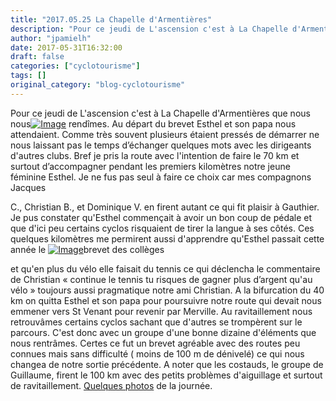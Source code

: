 ```yaml
---
title: "2017.05.25 La Chapelle d'Armentières"
description: "Pour ce jeudi de L'ascension c'est à La Chapelle d'Armentières que nous nous[ rendîmes. Au départ du brevet Esthel et son papa nous attendaient. Comme très souvent plusieurs étaient pressés de démarrer ne nous laissant pas le temps d’échanger quelques mots avec les dirigeants d'autres clubs. Bref je pris la route avec l'intention de faire le 70 km et surtout d’accompagner pendant les premiers kilomètres notre jeune féminine Esthel. Je ne fus pas seul à faire ce choix car mes compagnons Jacques"
author: "jpamielh"
date: 2017-05-31T16:32:00
draft: false
categories: ["cyclotourisme"]
tags: []
original_category: "blog-cyclotourisme"
---
```


Pour ce jeudi de L'ascension c'est &agrave; La Chapelle d'Armenti&egrave;res que nous nous[![Image](https://lh3.googleusercontent.com/k2sY1ajlpw9TvgdQIG4vBKGrWy9MNRloM2GSdcFvPQsGxn8DlmjuSxCG-aqJspdGly9eSYPSSRQmOzYfI5-DtOYugeviYNyTTr9Jjatyy3BlWUxC3fKfKFsk6h9pXd8A6L400JkSD8WMLNo1koGxo8qUgFRFu3G-bq21DCOFDClCNOy1R8J_iADLEdwReuRmUvLzQ58-TDJutJoWr4tY6qS171glGseyuwFtMaidUUIICRHOIZHbYLx3G_fip0FK2R3NnYsAAq13Q5JiWMo3H0iQ0wD7f3b7j5g4dyPGvaOzho1BsSBBwihUDdCXiT_bHcfYa7entARzrzHQWlBTCqiNeUTBn6DauMK5ma99NEqRay47jEMOedCi1n4Umbxd3yV8LTosXDn9Pky_LCmU85cJMpvkUScHd44XsE588s5cdEuHgwber8BVOVjo7pX6jtlIJfq5tcduLLqWytmSiMKqbM4LE9yq7OUon0Ds_vElET-GIQW-ho-fWCjgPG56YBWgzXKOtF4ioD7q2Fghmmhn_dFvx__SczwwfUdSyWRjv911DgHZA9uMkSTKoQi6eJWz9WehmOtT7o4rOh6oyx_hcabWrlvPNo18JHPuj_xnFSmQR9gzHw=s688-no)](https://lh3.googleusercontent.com/k2sY1ajlpw9TvgdQIG4vBKGrWy9MNRloM2GSdcFvPQsGxn8DlmjuSxCG-aqJspdGly9eSYPSSRQmOzYfI5-DtOYugeviYNyTTr9Jjatyy3BlWUxC3fKfKFsk6h9pXd8A6L400JkSD8WMLNo1koGxo8qUgFRFu3G-bq21DCOFDClCNOy1R8J_iADLEdwReuRmUvLzQ58-TDJutJoWr4tY6qS171glGseyuwFtMaidUUIICRHOIZHbYLx3G_fip0FK2R3NnYsAAq13Q5JiWMo3H0iQ0wD7f3b7j5g4dyPGvaOzho1BsSBBwihUDdCXiT_bHcfYa7entARzrzHQWlBTCqiNeUTBn6DauMK5ma99NEqRay47jEMOedCi1n4Umbxd3yV8LTosXDn9Pky_LCmU85cJMpvkUScHd44XsE588s5cdEuHgwber8BVOVjo7pX6jtlIJfq5tcduLLqWytmSiMKqbM4LE9yq7OUon0Ds_vElET-GIQW-ho-fWCjgPG56YBWgzXKOtF4ioD7q2Fghmmhn_dFvx__SczwwfUdSyWRjv911DgHZA9uMkSTKoQi6eJWz9WehmOtT7o4rOh6oyx_hcabWrlvPNo18JHPuj_xnFSmQR9gzHw=s688-no) rend&icirc;mes.&nbsp;Au d&eacute;part du brevet Esthel et son papa nous attendaient. Comme tr&egrave;s souvent plusieurs &eacute;taient press&eacute;s de d&eacute;marrer ne nous laissant pas le temps&nbsp;d&rsquo;&eacute;changer quelques mots avec les dirigeants d'autres clubs. Bref je pris la route avec l'intention de faire le 70 km et surtout d&rsquo;accompagner pendant les premiers kilom&egrave;tres notre jeune f&eacute;minine Esthel. Je ne fus pas seul &agrave; faire ce choix car mes compagnons Jacques

<!--more-->

C., Christian B., et Dominique V. en firent autant ce qui fit plaisir &agrave; Gauthier. Je pus constater qu'Esthel commen&ccedil;ait &agrave; avoir un bon coup de p&eacute;dale et que d'ici peu certains cyclos risquaient de tirer la langue &agrave; ses c&ocirc;t&eacute;s. Ces quelques kilom&egrave;tres me permirent aussi d'apprendre qu'Esthel passait cette ann&eacute;e le&nbsp;[![Image](https://lh3.googleusercontent.com/sDuQlDpLMTyZZAjod_o4Pi0093np6cUZdIOmAr5y9l0-R0r-d_oAYi3jcpUb7ooROtTjy8LgWOglUX-6goVt1H2XvUNYefYZYa2oBWvPn1Jlvg-jwJVjvfu385j_yPTOdG9l_BCNKeMGq5-wTQeB8-nsg_k22y1Qfm87cpqcRRcgE2PYFpVHnraywMup52AoVhKrWeGOIQc_r1RiEVMujeRayb54k_yhAa_I6cWcLnqL_hsG0t4MFV468MJyaFyhvD7CtLdre5CGYarHB0aklP74O3ruY7E67iVFtbZmWqHhOpNwH5nChrnBhoOwPgXbap71CxGeLuLfhRaQ2HL79E-xIrifUqy2TB4aLsJN51ueFVpgSARBj9CjATbhBoyZhicmAku25mwGyjqioDu1lsZDQp6H08bRlHa1K5R2GMR5BSjPBpxwS_9cPHXQDlyKyttliT1SL2q-LR4CydLBgTIbD3JyQigYVrjR5hQOpA0bBqoVgQMlTf-dJc0E2FWTmZ8ZnHWs62VcO2TTe8o-3WmbqISndpfZRcdoIVedvc3tJvn0m6HLEVfXD4fessgksDytOotEUmANXIXhTVfJbXSLAyCe3iPanQxtFzLG-UNeYIaIwDjdLA=s688-no)](https://lh3.googleusercontent.com/sDuQlDpLMTyZZAjod_o4Pi0093np6cUZdIOmAr5y9l0-R0r-d_oAYi3jcpUb7ooROtTjy8LgWOglUX-6goVt1H2XvUNYefYZYa2oBWvPn1Jlvg-jwJVjvfu385j_yPTOdG9l_BCNKeMGq5-wTQeB8-nsg_k22y1Qfm87cpqcRRcgE2PYFpVHnraywMup52AoVhKrWeGOIQc_r1RiEVMujeRayb54k_yhAa_I6cWcLnqL_hsG0t4MFV468MJyaFyhvD7CtLdre5CGYarHB0aklP74O3ruY7E67iVFtbZmWqHhOpNwH5nChrnBhoOwPgXbap71CxGeLuLfhRaQ2HL79E-xIrifUqy2TB4aLsJN51ueFVpgSARBj9CjATbhBoyZhicmAku25mwGyjqioDu1lsZDQp6H08bRlHa1K5R2GMR5BSjPBpxwS_9cPHXQDlyKyttliT1SL2q-LR4CydLBgTIbD3JyQigYVrjR5hQOpA0bBqoVgQMlTf-dJc0E2FWTmZ8ZnHWs62VcO2TTe8o-3WmbqISndpfZRcdoIVedvc3tJvn0m6HLEVfXD4fessgksDytOotEUmANXIXhTVfJbXSLAyCe3iPanQxtFzLG-UNeYIaIwDjdLA=s688-no)brevet des coll&egrave;ges

 et qu'en plus du v&eacute;lo elle faisait du tennis ce qui d&eacute;clencha le commentaire de Christian &laquo;&nbsp;continue le tennis tu risques de gagner plus d&rsquo;argent qu'au v&eacute;lo&nbsp;&raquo; toujours aussi pragmatique notre ami Christian. A la bifurcation du 40 km on quitta Esthel et son papa pour poursuivre notre route qui devait nous emmener vers St Venant pour revenir par Merville. Au ravitaillement nous retrouv&acirc;mes certains cyclos sachant que d'autres se tromp&egrave;rent sur le parcours. C'est donc avec un groupe d'une bonne dizaine d'&eacute;l&eacute;ments que nous rentr&acirc;mes. Certes ce fut un brevet agr&eacute;able avec des routes peu connues mais sans difficult&eacute; ( moins de 100 m de d&eacute;nivel&eacute;) ce qui nous changea de notre sortie pr&eacute;c&eacute;dente. A noter que les costauds, le groupe de Guillaume, firent le 100 km avec des petits probl&egrave;mes d'aiguillage et surtout de ravitaillement.&nbsp;[Quelques photos](https://goo.gl/photos/3w1qDcrwDWUESAbo6)&nbsp;de la journ&eacute;e.